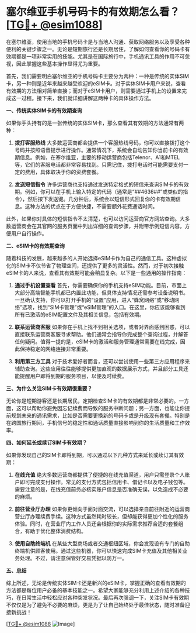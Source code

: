 # 塞尔维亚手机号码卡的有效期怎么看？[[TG💪+ @esim1088](https://t.me/s/esim1088)]

在塞尔维亚，使用当地的手机号码卡是与当地人沟通、获取网络服务以及享受各种便利的关键步骤之一。无论是短期旅行还是长期居住，了解如何查看你的号码卡有效期都是一项非常实用的技能。尤其是在国际旅行中，手机通讯工具的作用不可忽视，因此掌握这些基本操作显得尤为重要。

首先，我们需要明白塞尔维亚的手机号码卡主要分为两种：一种是传统的实体SIM卡，另一种则是近年来越来越受欢迎的eSIM卡。对于实体SIM卡用户来说，查看有效期的方法相对简单直接；而对于eSIM卡用户，则需要通过手机上的设置来完成这一过程。接下来，我们就详细讲解这两种卡的具体操作方法。

**一、传统实体SIM卡的有效期查询**

如果你手头持有的是一张传统的实体SIM卡，那么查看其有效期的方法通常有两种：

1. **拨打客服热线**
   大多数运营商都会提供一个客服热线号码，你可以直接拨打这个号码并按照语音提示进行操作。通常情况下，系统会自动告知你当前卡的有效期信息。例如，在塞尔维亚，主要的移动运营商包括Telenor、A1和MTEL等，它们的客服电话都非常容易找到。只需记住，拨打电话时可能需要支付一定的费用，具体取决于你的资费套餐。

2. **发送短信指令**
   许多运营商也支持通过发送特定格式的短信来查询SIM卡的有效期。例如，你可以在手机上输入特定的代码（通常是“*#*#4636#*#*”或类似的指令），然后按下发送键。几分钟后，系统会以短信形式回复你的卡有效期信息。这种方法的优点在于方便快捷，不需要额外花费通话时间。

此外，如果你对具体的短信指令不太清楚，也可以访问运营商官方网站查询。大多数运营商会在其官网的服务页面中列出详细的查询步骤，并附带示例短信内容，方便用户自行操作。

**二、eSIM卡的有效期查询**

随着科技的发展，越来越多的人开始选择eSIM卡作为自己的通信工具。这种虚拟化的SIM卡不仅节省了物理空间，还提供了更多的灵活性。然而，对于初次接触eSIM卡的人来说，查看其有效期可能会稍显复杂。以下是一些通用的操作指南：

1. **通过手机设置查看**
   首先，你需要确保你的手机支持eSIM功能。目前，市面上大部分高端智能手机都已内置此功能，但具体支持情况还需参考设备说明书。一旦确认支持，你可以打开手机的“设置”应用，进入“蜂窝网络”或“移动网络”选项，找到“SIM卡管理”或“eSIM管理”的入口。在这里，你应该能够看到所有已激活的eSIM配置文件及其相关信息，包括有效期。

2. **联系运营商客服**
   如果你在手机上找不到相关选项，或者对界面感到困惑，可以直接联系运营商客服寻求帮助。他们通常会指导你完成整个查询过程，并解答任何疑问。值得一提的是，eSIM卡的激活和服务管理通常需要在线完成，因此保持稳定的网络连接非常重要。

3. **利用第三方工具**
   对于技术爱好者而言，还可以尝试使用一些第三方应用程序来辅助查询。这些应用往往能够提供更加直观的数据展示方式，并且部分工具还能提醒用户即将到期的服务项目，以便及时续费。

**三、为什么关注SIM卡有效期很重要？**

无论你是短期游客还是长期居民，定期检查SIM卡的有效期都是非常必要的。一方面，这可以帮助你避免因忘记续费而导致的服务中断问题；另一方面，也能让你提前规划未来的通讯需求，比如是否需要更换新的号码卡或是升级现有套餐。特别是在跨国旅行期间，手机信号的稳定性和通话质量直接影响到你的生活质量和工作效率。

**四、如何延长或续订SIM卡有效期？**

如果你发现自己的SIM卡即将到期，可以通过以下几种方式来延长或续订其有效期：

1. **在线充值**
   绝大多数运营商都提供了便捷的在线充值渠道，用户只需登录个人账户即可完成支付操作。常见的支付方式包括信用卡、借记卡以及电子钱包等。需要注意的是，在线充值前务必核实账户信息是否准确无误，以免造成不必要的麻烦。

2. **前往营业厅办理**
   如果你更倾向于面对面交流，可以选择亲自前往附近的运营商营业厅办理续费手续。这种方式虽然耗时较长，但却能获得更加个性化的服务体验。同时，在营业厅内工作人员还会根据你的实际需求推荐合适的套餐组合，有助于优化整体消费结构。

3. **使用自助终端机**
   在某些大型商场或者交通枢纽区域，你会发现设有专门的自助终端机供顾客使用。通过这些机器，你可以快速完成SIM卡充值及其他相关业务处理。不过，请注意保管好交易凭据以防万一。

**五、总结**

综上所述，无论是传统实体SIM卡还是新兴的eSIM卡，掌握正确的查看有效期的方法都是每位用户必备的基本技能之一。希望大家能够充分利用上述介绍的各种技巧，在日常生活中轻松应对各种突发状况。最后再次强调一下，关注SIM卡有效期不仅仅是为了避免不必要的麻烦，更是为了让自己始终处于最佳状态，随时准备迎接新挑战！

[[TG💪+ @esim1088](https://t.me/s/esim1088) ![Image](https://i.postimg.cc/4NQfJmqS/Snipaste-2025-05-13-00-14-12.png)]